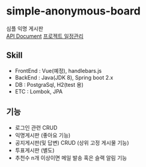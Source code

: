 # simple-anonymous-board
심플 익명 게시판  
[API Document](https://github.com/sehajyang/simple-anonymous-board/wiki)
[프로젝트 일정관리](https://github.com/sehajyang/simple-anonymous-board/projects/1)

## Skill
- FrontEnd : Vue(예정), handlebars.js 
- BackEnd : Java(JDK 8), Spring boot 2.x
- DB : PostgraSql, H2(test 용)
- ETC : Lombok, JPA

## 기능
- 로그인 관련 CRUD
- 익명게시판 (좋아요 기능)
- 공지게시판(및 답변) CRUD (상위 고정 게시물 기능)
- 투표게시판 (별도)
- 추천수 n개 이상이면 메일 발송 혹은 슬랙 알림 기능
